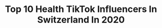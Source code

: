 ---
title: Top 10 Health TikTok Influencers In Switzerland In 2020
description: >-
  Find top health TikTok influencers in Switzerland in 2020. Most popular hashtags: #music #health #america #coronavirus.
platform: TikTok
profiles:
  - username: "who"
    fullname: >-
      World Health Organization (WHO)
    location: "Switzerland"
    followers: 2220728
    engagement: 352
    commentsToLikes: 0.012866
    id: ck83yqzpjuxeg0j780tv5syfp
    verified: true
    hashtags: "#hearwho, #healthworkers, #thankshealthheroes, #staysafe"
  - username: "globalshaperscommunity"
    fullname: >-
      GlobalShapers
    location: "Switzerland"
    followers: 2016
    engagement: 640
    commentsToLikes: 0.017838
    id: cka617kg3u8cd0i78031xwg20
    verified: true
    hashtags: "#stayhome, #saynotoracism, #socialdistancing, #safehands"
  - username: "ch1n00ck"
    fullname: >-
      TamRa
    location: "Switzerland"
    followers: 2047
    engagement: 265
    commentsToLikes: 0.049763
    id: ckafu405k8twm0i78j274l97r
    verified: false
    hashtags: "#orange, #sweetdreams, #hotcake, #perfektidea"
  - username: "mb_inspo"
    fullname: >-
      MARI JANA 💍
    location: "Switzerland"
    followers: 2106
    engagement: 370
    commentsToLikes: 0.036644
    id: ck9ra1jyqj0ni0j785n7b68mq
    verified: false
    hashtags: "#beautyhacks, #spring, #homehack, #unterhaltenuns"
  - username: "worldeconomicforum"
    fullname: >-
      World Economic Forum
    location: "Switzerland"
    followers: 1314059
    engagement: 567
    commentsToLikes: 0.015963
    id: ck81q2se4fh3a0j78gu0d038j
    verified: true
    hashtags: "#dinner, #africa, #turtles, #spring"
  - username: "boccalino.lana"
    fullname: >-
      boccalino.lana 🇨🇭
    location: "Switzerland"
    followers: 5289
    engagement: 533
    commentsToLikes: 0.073926
    id: ckamm3qgcyt3r0i78luxbyfnl
    verified: false
    hashtags: "#adventure, #health, #foryouppage, #woahchallenge"
  - username: "daomonk"
    fullname: >-
      Daomonk
    location: "Switzerland"
    followers: 25700
    engagement: 432
    commentsToLikes: 0.007894
    id: ck8opvdfy4pn00j78dt2logms
    verified: false
    hashtags: "#love, #athome, #real, #skills"
  - username: "aichakind"
    fullname: >-
      Aichakind
    location: "Switzerland"
    followers: 9372
    engagement: 435
    commentsToLikes: 0.025980
    id: ck9n6gg1p75lw0j78co57a9n2
    verified: false
    hashtags: "#funny, #repost, #bestfriend, #facetracking"
  - username: "kilianbra"
    fullname: >-
      Kilian Braun
    location: "Switzerland"
    followers: 2512
    engagement: 663
    commentsToLikes: 0.012011
    id: ck9fib1hq9wgl0j780vnhv2np
    verified: false
    hashtags: "#baby, #ride, #first, #bail"
---